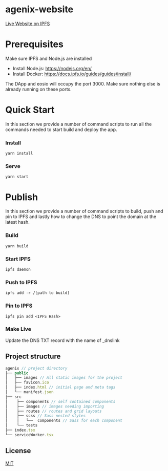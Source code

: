 # agenix-website

[Live Website on IPFS](https://cloudflare-ipfs.com/ipfs/QmbBXHR9awfJ6baButt9SmpWtBfXTSFaAHVhrhCZqbDbjz/)

# Prerequisites

Make sure IPFS and Node.js are installed

* Install Node.js: https://nodejs.org/en/
* Install Docker: https://docs.ipfs.io/guides/guides/install/

The DApp and eosio will occupy the port 3000. Make sure nothing else is already running on these ports.

# Quick Start
In this section we provide a number of command scripts to run all the commands needed to start build and deploy the app.

### Install

```
yarn install
```

### Serve
```
yarn start
```

# Publish
In this section we provide a number of command scripts to build, push and pin to IPFS and lastly how to change the DNS to point the domain at the latest hash.

### Build
```
yarn build
```

### Start IPFS
```
ipfs daemon
```

### Push to IPFS
```
ipfs add -r /[path to build]
```

### Pin to IPFS
```
ipfs pin add <IPFS Hash>
```

### Make Live
Update the DNS TXT record with the name of _dnslink


## Project structure

```js
agenix // project directory
├── public
│   ├── images // All static images for the project
│   ├── favicon.ico
│   ├── index.html // initial page and meta tags
│   └── manifest.json 
├── src
│    ├── components // self contained components
│    ├── images // images needing importing
│    ├── routes // routes and grid layouts
│    ├── scss // Sass nested styles
│    │   └──  components // Sass for each component
│    └── tests
├── index.tsx
└── serviceWorker.tsx

```

## License

[MIT](./LICENSE)